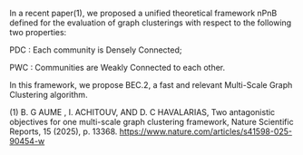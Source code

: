 In a recent paper(1), we proposed a unified theoretical framework nPnB defined for the evaluation of graph clusterings with respect to the following two properties:

  PDC : Each community is Densely Connected;
  
  PWC : Communities are Weakly Connected to each other.
  
In this framework, we propose BEC.2, a fast and relevant Multi-Scale Graph Clustering algorithm.

(1) B. G AUME , I. ACHITOUV, AND D. C HAVALARIAS, Two antagonistic objectives for one multi-scale graph clustering framework, Nature Scientific Reports, 15 (2025), p. 13368.
https://www.nature.com/articles/s41598-025-90454-w

